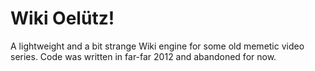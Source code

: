 # Wiki Oelütz!
A lightweight and a bit strange Wiki engine for some old memetic video series. Code was written in far-far 2012 and abandoned for now. 
